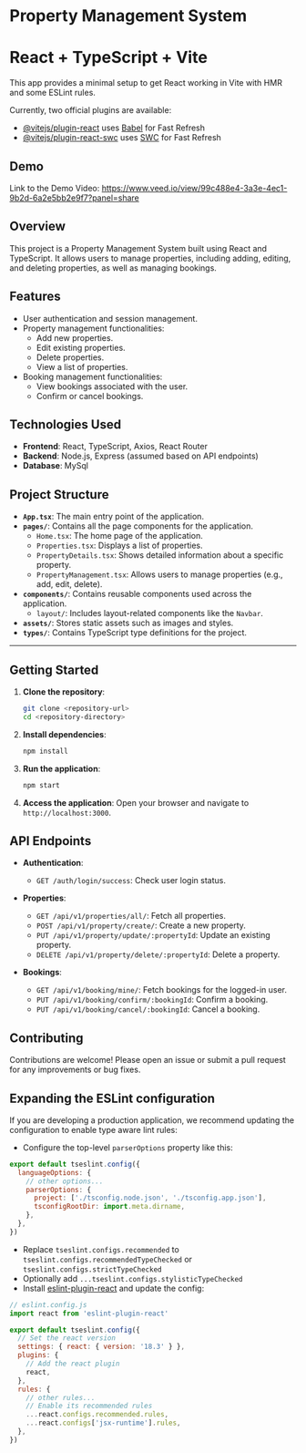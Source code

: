 
# Property Management System

# React + TypeScript + Vite

This app provides a minimal setup to get React working in Vite with HMR and some ESLint rules.

Currently, two official plugins are available:

- [@vitejs/plugin-react](https://github.com/vitejs/vite-plugin-react/blob/main/packages/plugin-react/README.md) uses [Babel](https://babeljs.io/) for Fast Refresh
- [@vitejs/plugin-react-swc](https://github.com/vitejs/vite-plugin-react-swc) uses [SWC](https://swc.rs/) for Fast Refresh

## Demo
Link to the Demo Video:
https://www.veed.io/view/99c488e4-3a3e-4ec1-9b2d-6a2e5bb2e9f7?panel=share

## Overview
This project is a Property Management System built using React and TypeScript. It allows users to manage properties, including adding, editing, and deleting properties, as well as managing bookings.

## Features
- User authentication and session management.
- Property management functionalities:
  - Add new properties.
  - Edit existing properties.
  - Delete properties.
  - View a list of properties.
- Booking management functionalities:
  - View bookings associated with the user.
  - Confirm or cancel bookings.

## Technologies Used
- **Frontend**: React, TypeScript, Axios, React Router
- **Backend**: Node.js, Express (assumed based on API endpoints)
- **Database**: MySql

## Project Structure
- **`App.tsx`**: The main entry point of the application.
- **`pages/`**: Contains all the page components for the application.
  - `Home.tsx`: The home page of the application.
  - `Properties.tsx`: Displays a list of properties.
  - `PropertyDetails.tsx`: Shows detailed information about a specific property.
  - `PropertyManagement.tsx`: Allows users to manage properties (e.g., add, edit, delete).
- **`components/`**: Contains reusable components used across the application.
  - `layout/`: Includes layout-related components like the `Navbar`.
- **`assets/`**: Stores static assets such as images and styles.
- **`types/`**: Contains TypeScript type definitions for the project.

---


## Getting Started
1. **Clone the repository**:
   ```bash
   git clone <repository-url>
   cd <repository-directory>
   ```

2. **Install dependencies**:
   ```bash
   npm install
   ```

3. **Run the application**:
   ```bash
   npm start
   ```

4. **Access the application**:
   Open your browser and navigate to `http://localhost:3000`.

## API Endpoints
- **Authentication**:
  - `GET /auth/login/success`: Check user login status.

- **Properties**:
  - `GET /api/v1/properties/all/`: Fetch all properties.
  - `POST /api/v1/property/create/`: Create a new property.
  - `PUT /api/v1/property/update/:propertyId`: Update an existing property.
  - `DELETE /api/v1/property/delete/:propertyId`: Delete a property.

- **Bookings**:
  - `GET /api/v1/booking/mine/`: Fetch bookings for the logged-in user.
  - `PUT /api/v1/booking/confirm/:bookingId`: Confirm a booking.
  - `PUT /api/v1/booking/cancel/:bookingId`: Cancel a booking.

## Contributing
Contributions are welcome! Please open an issue or submit a pull request for any improvements or bug fixes.




## Expanding the ESLint configuration

If you are developing a production application, we recommend updating the configuration to enable type aware lint rules:

- Configure the top-level `parserOptions` property like this:

```js
export default tseslint.config({
  languageOptions: {
    // other options...
    parserOptions: {
      project: ['./tsconfig.node.json', './tsconfig.app.json'],
      tsconfigRootDir: import.meta.dirname,
    },
  },
})
```

- Replace `tseslint.configs.recommended` to `tseslint.configs.recommendedTypeChecked` or `tseslint.configs.strictTypeChecked`
- Optionally add `...tseslint.configs.stylisticTypeChecked`
- Install [eslint-plugin-react](https://github.com/jsx-eslint/eslint-plugin-react) and update the config:

```js
// eslint.config.js
import react from 'eslint-plugin-react'

export default tseslint.config({
  // Set the react version
  settings: { react: { version: '18.3' } },
  plugins: {
    // Add the react plugin
    react,
  },
  rules: {
    // other rules...
    // Enable its recommended rules
    ...react.configs.recommended.rules,
    ...react.configs['jsx-runtime'].rules,
  },
})
```

